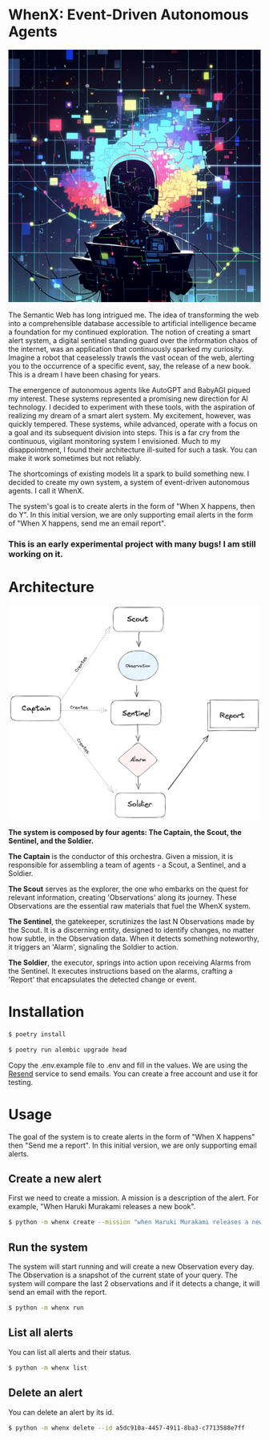 # WhenX: Event-Driven Autonomous Agents

![bot2](assets/bot2.png)

The Semantic Web has long intrigued me. The idea of transforming the web into a comprehensible database accessible to artificial intelligence became a foundation for my continued exploration. The notion of creating a smart alert system, a digital sentinel standing guard over the information chaos of the internet, was an application that continuously sparked my curiosity. Imagine a robot that ceaselessly trawls the vast ocean of the web, alerting you to the occurrence of a specific event, say, the release of a new book. This is a dream I have been chasing for years.

The emergence of autonomous agents like AutoGPT and BabyAGI piqued my interest. These systems represented a promising new direction for AI technology. I decided to experiment with these tools, with the aspiration of realizing my dream of a smart alert system. My excitement, however, was quickly tempered. These systems, while advanced, operate with a focus on a goal and its subsequent division into steps. This is a far cry from the continuous, vigilant monitoring system I envisioned. Much to my disappointment, I found their architecture ill-suited for such a task. You can make it work sometimes but not reliably. 

The shortcomings of existing models lit a spark to build something new. I decided to create my own system, a system of event-driven autonomous agents. I call it WhenX.

The system's goal is to create alerts in the form of  "When X happens, then do Y". In this initial version, we are only supporting email alerts in the form of "When X happens, send me an email report". 

### **This is an early experimental project with many bugs! I am still working on it.**

# Architecture

![assets/diagram.png](assets/diagram.png)

**The system is composed by four agents: The Captain, the Scout, the Sentinel, and the Soldier.**

**The Captain** is the conductor of this orchestra. Given a mission, it is responsible for assembling a team of agents - a Scout, a Sentinel, and a Soldier. 

**The Scout** serves as the explorer, the one who embarks on the quest for relevant information, creating 'Observations' along its journey. These Observations are the essential raw materials that fuel the WhenX system.

**The Sentinel**, the gatekeeper, scrutinizes the last N Observations made by the Scout. It is a discerning entity, designed to identify changes, no matter how subtle, in the Observation data. When it detects something noteworthy, it triggers an 'Alarm', signaling the Soldier to action.

**The Soldier**, the executor, springs into action upon receiving Alarms from the Sentinel. It executes instructions based on the alarms, crafting a 'Report' that encapsulates the detected change or event.


# Installation

```Bash
$ poetry install
```

```Bash
$ poetry run alembic upgrade head
```

Copy the .env.example file to .env and fill in the values. We are using the [Resend](https://resend.com/) service 
to send emails. You can create a free account and use it for testing.


# Usage

The goal of the system is to create alerts in the form of "When X happens" then "Send me a report". In this initial version, we are only supporting email alerts.

## Create a new alert
First we need to create a mission. A mission is a description of the alert. For example, "When Haruki Murakami releases a new book".
```Bash
$ python -m whenx create --mission "when Haruki Murakami releases a new book."
```
## Run the system
The system will start running and will create a new Observation every  day. The Observation is a snapshot of the current state of your query. The system will compare the last 2 observations and if it detects a change, it will send an email with the report.
```Bash
$ python -m whenx run
```

## List all alerts
You can list all alerts and their status.
```Bash
$ python -m whenx list
```

## Delete an alert
You can delete an alert by its id.
```Bash
$ python -m whenx delete --id a5dc910a-4457-4911-8ba3-c7713588e7ff
```
